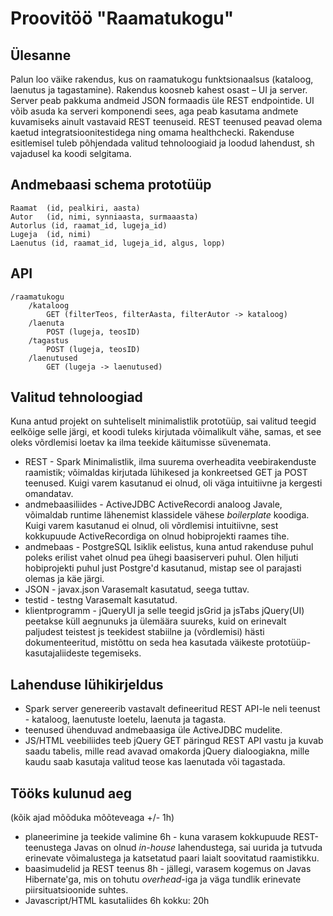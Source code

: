 Proovitöö "Raamatukogu"
===

Ülesanne
---
Palun loo väike rakendus, kus on raamatukogu funktsionaalsus (kataloog, laenutus ja tagastamine).
Rakendus koosneb kahest osast – UI ja server. Server peab pakkuma andmeid JSON formaadis üle REST endpointide. 
UI võib asuda ka serveri komponendi sees, aga peab kasutama andmete kuvamiseks ainult vastavaid REST teenuseid. 
REST teenused peavad olema kaetud integratsioonitestidega ning omama healthchecki. 
Rakenduse esitlemisel tuleb põhjendada valitud tehnoloogiaid ja loodud lahendust, sh vajadusel ka koodi selgitama.

Andmebaasi schema prototüüp
---
    Raamat  (id, pealkiri, aasta)
    Autor	(id, nimi, synniaasta, surmaaasta)
    Autorlus (id, raamat_id, lugeja_id)
    Lugeja 	(id, nimi)
    Laenutus (id, raamat_id, lugeja_id, algus, lopp)

API
---
    /raamatukogu
	    /kataloog
		    GET (filterTeos, filterAasta, filterAutor -> kataloog)
	    /laenuta
   		    POST (lugeja, teosID)
	    /tagastus
		    POST (lugeja, teosID)
	    /laenutused
		    GET (lugeja -> laenutused)

Valitud tehnoloogiad
---
Kuna antud projekt on suhteliselt minimalistlik prototüüp, sai valitud teegid eelkõige selle järgi, et koodi tuleks
kirjutada võimalikult vähe, samas, et see oleks võrdlemisi loetav ka ilma teekide käitumisse süvenemata.

* REST - Spark
    Minimalistlik, ilma suurema overheadita veebirakenduste raamistik; võimaldas kirjutada lühikesed ja konkreetsed
    GET ja POST teenused. Kuigi varem kasutanud ei olnud, oli väga intuitiivne ja kergesti omandatav.
* andmebaasiliides - ActiveJDBC
    ActiveRecordi analoog Javale, võimaldab runtime lähenemist klassidele vähese *boilerplate* koodiga.
    Kuigi varem kasutanud ei olnud, oli võrdlemisi intuitiivne, sest kokkupuude ActiveRecordiga on olnud hobiprojekti
    raames tihe.
* andmebaas - PostgreSQL
    Isiklik eelistus, kuna antud rakenduse puhul poleks erilist vahet olnud pea ühegi baasiserveri puhul.
    Olen hiljuti hobiprojekti puhul just Postgre'd kasutanud, mistap see ol parajasti olemas ja käe järgi.
* JSON - javax.json
    Varasemalt kasutatud, seega tuttav.
* testid - testng
    Varasemalt kasutatud.
* klientprogramm - jQueryUI ja selle teegid jsGrid ja jsTabs
    jQuery(UI) peetakse küll aegnunuks ja ülemäära suureks, kuid on erinevalt paljudest teistest js teekidest stabiilne
    ja (võrdlemisi) hästi dokumenteeritud, mistõttu on seda hea kasutada väikeste prototüüp-kasutajaliideste tegemiseks.

Lahenduse lühikirjeldus
---
* Spark server genereerib vastavalt defineeritud REST API-le neli teenust - kataloog, laenutuste loetelu, laenuta ja
    tagasta.
* teenused ühenduvad andmebaasiga üle ActiveJDBC mudelite.
* JS/HTML veebiliides teeb jQuery GET päringud REST API vastu ja kuvab saadu tabelis, mille read avavad omakorda jQuery
    dialoogiakna, mille kaudu saab kasutaja valitud teose kas laenutada või tagastada.

Tööks kulunud aeg
---
(kõik ajad mõõduka mõõteveaga +/- 1h)
* planeerimine ja teekide valimine
    6h - kuna varasem kokkupuude REST-teenustega Javas on olnud *in-house* lahendustega, sai uurida ja tutvuda erinevate
    võimalustega ja katsetatud paari laialt soovitatud raamistikku.
* baasimudelid ja REST teenus
    8h - jällegi, varasem kogemus on Javas Hibernate'ga, mis on tohutu *overhead*-iga ja väga tundlik erinevate
    piirsituatsioonide suhtes.
* Javascript/HTML kasutaliides
    6h
kokku:
    20h
